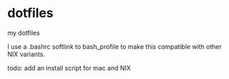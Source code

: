 dotfiles
========

my dotfiles

I use a .bashrc softlink to bash_profile to make this compatible with other NIX variants.

todo: add an install script for mac and NIX
